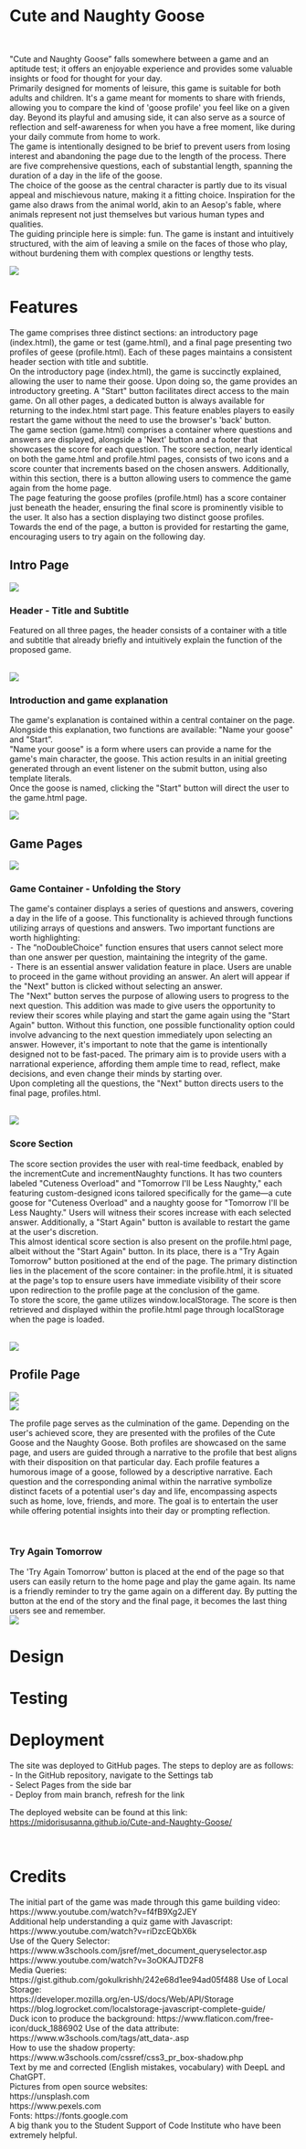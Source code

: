 <h1>Cute and Naughty Goose</h1>
<br>
<p>"Cute and Naughty Goose” falls somewhere between a game and an aptitude test; it offers an enjoyable experience and provides some valuable insights or food for thought for your day. <br>
Primarily designed for moments of leisure, this game is suitable for both adults and children. It's a game meant for moments to share with friends, allowing you to compare the kind of 'goose profile' you feel like on a given day. Beyond its playful and amusing side, it can also serve as a source of reflection and self-awareness for when you have a free moment, like during your daily commute from home to work. <br>
The game is intentionally designed to be brief to prevent users from losing interest and abandoning the page due to the length of the process. There are five comprehensive questions, each of substantial length, spanning the duration of a day in the life of the goose. <br>
The choice of the goose as the central character is partly due to its visual appeal and mischievous nature, making it a fitting choice. Inspiration for the game also draws from the animal world, akin to an Aesop's fable, where animals represent not just themselves but various human types and qualities. <br>
The guiding principle here is simple: fun. The game is instant and intuitively structured, with the aim of leaving a smile on the faces of those who play, without burdening them with complex questions or lengthy tests. <br></p>
<image src="./assets/images/mockup.png"><br>

<h1>Features </h1>
<p> The game comprises three distinct sections: an introductory page (index.html), the game or test (game.html), and a final page presenting two profiles of geese (profile.html). Each of these pages maintains a consistent header section with title and subtitle. <br>
On the introductory page (index.html), the game is succinctly explained, allowing the user to name their goose. Upon doing so, the game provides an introductory greeting. A "Start" button facilitates direct access to the main game. On all other pages, a dedicated button is always available for returning to the index.html start page. This feature enables players to easily restart the game without the need to use the browser's 'back' button. <br>
The game section (game.html) comprises a container where questions and answers are displayed, alongside a 'Next' button and a footer that showcases the score for each question. The score section, nearly identical on both the game.html and profile.html pages, consists of two icons and a score counter that increments based on the chosen answers. Additionally, within this section, there is a button allowing users to commence the game again from the home page. <br>
The page featuring the goose profiles (profile.html) has a score container just beneath the header, ensuring the final score is prominently visible to the user. It also has a section displaying two distinct goose profiles. Towards the end of the page, a button is provided for restarting the game, encouraging users to try again on the following day.<br></p> 

<h2> Intro Page </h2>
<image src="./assets/images/intro-page-img.png"><br>
<h3>Header - Title and Subtitle</h3>
<p>Featured on all three pages, the header consists of a container with a title and subtitle that already briefly and intuitively explain the function of the proposed game.</p><br>
<image src="./assets/images/header-img.png"><br>
<h3>Introduction and game explanation</h3>
<p> The game's explanation is contained within a central container on the page. Alongside this explanation, two functions are available: "Name your goose" and "Start”.<br>
"Name your goose" is a form where users can provide a name for the game's main character, the goose. This action results in an initial greeting generated through an event listener on the submit button, using also template literals. <br>
Once the goose is named, clicking the "Start" button will direct the user to the game.html page.<br></p>
<image src="./assets/images/intro-container-img.png"><br>

<h2> Game Pages </h2>
<image src="./assets/images/game-page-img.png"><br>
<h3>Game Container - Unfolding the Story</h3>
<p>The game's container displays a series of questions and answers, covering a day in the life of a goose. This functionality is achieved through functions utilizing arrays of questions and answers. Two important functions are worth highlighting: <br>
⁃	The “noDoubleChoice" function ensures that users cannot select more than one answer per question, maintaining the integrity of the game. <br>
⁃	There is an essential answer validation feature in place. Users are unable to proceed in the game without providing an answer. An alert will appear if the "Next" button is clicked without selecting an answer. <br>
The "Next" button serves the purpose of allowing users to progress to the next question. This addition was made to give users the opportunity to review their scores while playing and start the game again using the "Start Again" button. Without this function, one possible functionality option could involve advancing to the next question immediately upon selecting an answer. However, it's important to note that the game is intentionally designed not to be fast-paced. The primary aim is to provide users with a narrational experience, affording them ample time to read, reflect, make decisions, and even change their minds by starting over. <br>
Upon completing all the questions, the "Next" button directs users to the final page, profiles.html. </p><br>
<image src="./assets/images/game-container-img.png"><br>
<h3>Score Section</h3>
<p>The score section provides the user with real-time feedback, enabled by the incrementCute and incrementNaughty functions. It has two counters labeled "Cuteness Overload" and "Tomorrow I'll be Less Naughty," each featuring custom-designed icons tailored specifically for the game—a cute goose for "Cuteness Overload" and a naughty goose for "Tomorrow I'll be Less Naughty." Users will witness their scores increase with each selected answer. Additionally, a "Start Again" button is available to restart the game at the user's discretion. <br>
This almost identical score section is also present on the profile.html page, albeit without the "Start Again" button. In its place, there is a "Try Again Tomorrow" button positioned at the end of the page. The primary distinction lies in the placement of the score container: in the profile.html, it is situated at the page's top to ensure users have immediate visibility of their score upon redirection to the profile page at the conclusion of the game. <br>
To store the score, the game utilizes window.localStorage. The score is then retrieved and displayed within the profile.html page through localStorage when the page is loaded.</p><br>
<image src="./assets/images/game-score-img.png"><br>

<h2> Profile Page </h2>
<image src="./assets/images/profile-page1-img.png"><br>
<image src="./assets/images/profile-page2-img.png"><br>
<p>The profile page serves as the culmination of the game. Depending on the user's achieved score, they are presented with the profiles of the Cute Goose and the Naughty Goose. Both profiles are showcased on the same page, and users are guided through a narrative to the profile that best aligns with their disposition on that particular day.
Each profile features a humorous image of a goose, followed by a descriptive narrative. Each question and the corresponding animal within the narrative symbolize distinct facets of a potential user's day and life, encompassing aspects such as home, love, friends, and more. The goal is to entertain the user while offering potential insights into their day or prompting reflection.</p><br> 
<h3>Try Again Tomorrow</h3>
The 'Try Again Tomorrow' button is placed at the end of the page so that users can easily return to the home page and play the game again. Its name is a friendly reminder to try the game again on a different day. By putting the button at the end of the story and the final page, it becomes the last thing users see and remember. <br>
<image src="./assets/images/try-again-tomorrow-img.png"><br>

<h1>Design</h1>
<h1>Testing</h1>
<h1>Deployment</h1>
<p>The site was deployed to GitHub pages. The steps to deploy are as follows: <br>
- In the GitHub repository, navigate to the Settings tab <br>
- Select Pages from the side bar <br>
- Deploy from main branch, refresh for the link <br>

The deployed website can be found at this link: <br>
https://midorisusanna.github.io/Cute-and-Naughty-Goose/
</p><br>
<h1>Credits</h1>
<p>The initial part of the game was made through this game building video: https://www.youtube.com/watch?v=f4fB9Xg2JEY <br>
Additional help understanding a quiz game with Javascript: https://www.youtube.com/watch?v=riDzcEQbX6k <br>
Use of the Query Selector: <br>
https://www.w3schools.com/jsref/met_document_queryselector.asp <br>
https://www.youtube.com/watch?v=3oOKAJTD2F8 <br>
Media Queries: https://gist.github.com/gokulkrishh/242e68d1ee94ad05f488
Use of Local Storage: <br>
https://developer.mozilla.org/en-US/docs/Web/API/Storage <br>
https://blog.logrocket.com/localstorage-javascript-complete-guide/ <br>
Duck icon to produce the background: https://www.flaticon.com/free-icon/duck_1886902
Use of the data attribute: https://www.w3schools.com/tags/att_data-.asp <br>
How to use the shadow property: https://www.w3schools.com/cssref/css3_pr_box-shadow.php <br>
Text by me and corrected (English mistakes, vocabulary) with DeepL and ChatGPT. <br>
Pictures from open source websites: <br>
https://unsplash.com <br>
https://www.pexels.com <br>
Fonts: https://fonts.google.com <br>
A big thank you to the Student Support of Code Institute who have been extremely helpful. <br>
</p>


